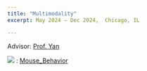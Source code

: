 ```yaml
---
title: "Multimodality"
excerpt: May 2024 – Dec 2024,  Chicago, IL

---
```

Advisor: [Prof. Yan](https://tomyan555.github.io) 

<img src="https://img.shields.io/badge/GitHub-181717?style=flat-square&logo=GitHub&logoColor=white"/> : [Mouse_Behavior](https://github.com/ichbill/Mouse_Behavior)
  
